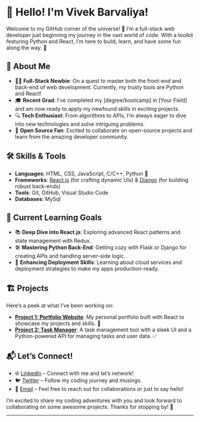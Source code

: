 # 👋 Hello! I'm Vivek Barvaliya!

Welcome to my GitHub corner of the universe! 🌌 I’m a full-stack web developer just beginning my journey in the vast world of code. With a toolkit featuring Python and React, I’m here to build, learn, and have some fun along the way. 🎉

## 🚀 About Me

- 🧑‍💻 **Full-Stack Newbie**: On a quest to master both the front-end and back-end of web development. Currently, my trusty tools are Python and React!
- 🎓 **Recent Grad**: I’ve completed my [degree/bootcamp] in [Your Field] and am now ready to apply my newfound skills in exciting projects.
- 🔍 **Tech Enthusiast**: From algorithms to APIs, I’m always eager to dive into new technologies and solve intriguing problems.
- 🤝 **Open Source Fan**: Excited to collaborate on open-source projects and learn from the amazing developer community.

## 🛠️ Skills & Tools

- **Languages**: HTML, CSS, JavaScript, C/C++, Python 🐍
- **Frameworks**: [React.js](https://reactjs.org/) (for crafting dynamic UIs) & [Django](https://www.djangoproject.com/) (for building robust back-ends)
- **Tools**: Git, GitHub, Visual Studio Code
- **Databases**: MySql

## 🌟 Current Learning Goals

- 📚 **Deep Dive into React.js**: Exploring advanced React patterns and state management with Redux.
- 🛠️ **Mastering Python Back-End**: Getting cozy with Flask or Django for creating APIs and handling server-side logic.
- 🚀 **Enhancing Deployment Skills**: Learning about cloud services and deployment strategies to make my apps production-ready.

## 🏗️ Projects

Here’s a peek at what I’ve been working on:

- **[Project 1: Portfolio Website](https://github.com/Vivek4224/My_Project/tree/main/vivek%20site/responsive-portfolio-website-patrick-main)**: My personal portfolio built with React to showcase my projects and skills. 🌟
- **[Project 2: Task Manager](https://github.com/yourusername/project3)**: A task management tool with a sleek UI and a Python-powered API for managing tasks and user data. ✅

## 📬 Let’s Connect!

- 🌐 [LinkedIn](https://www.linkedin.com/in/vivek-barvaliya/) – Connect with me and let’s network!
- 🐦 [Twitter](https://x.com/VKing2283) – Follow my coding journey and musings.
- 📧 [Email](mailto:vivekbarvaliya4224.com) – Feel free to reach out for collaborations or just to say hello!

I’m excited to share my coding adventures with you and look forward to collaborating on some awesome projects. Thanks for stopping by! 🙌

---

